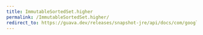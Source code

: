 ```yaml
---
title: ImmutableSortedSet.higher
permalink: /ImmutableSortedSet.higher/
redirect_to: https://guava.dev/releases/snapshot-jre/api/docs/com/google/common/collect/ImmutableSortedSet.html#higher-E-
---
```

